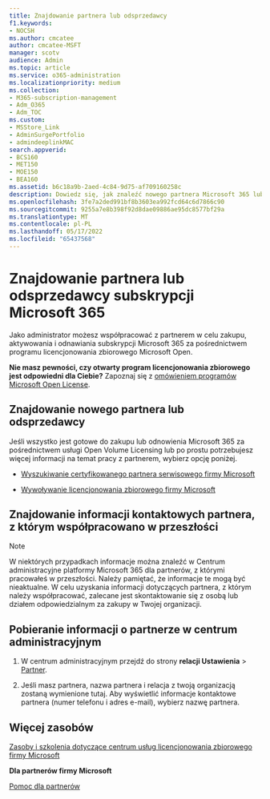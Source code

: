 ```yaml
---
title: Znajdowanie partnera lub odsprzedawcy
f1.keywords:
- NOCSH
ms.author: cmcatee
author: cmcatee-MSFT
manager: scotv
audience: Admin
ms.topic: article
ms.service: o365-administration
ms.localizationpriority: medium
ms.collection:
- M365-subscription-management
- Adm_O365
- Adm_TOC
ms.custom:
- MSStore_Link
- AdminSurgePortfolio
- admindeeplinkMAC
search.appverid:
- BCS160
- MET150
- MOE150
- BEA160
ms.assetid: b6c18a9b-2aed-4c84-9d75-af709160258c
description: Dowiedz się, jak znaleźć nowego partnera Microsoft 365 lub uzyskać informacje kontaktowe dla partnera, z którym pracowałeś w przeszłości.
ms.openlocfilehash: 3fe7a2ded991bf8b3603ea992fcd64c6d7866c90
ms.sourcegitcommit: 9255a7e8b398f92d8dae09886ae95dc8577bf29a
ms.translationtype: MT
ms.contentlocale: pl-PL
ms.lasthandoff: 05/17/2022
ms.locfileid: "65437568"
---
```

# <a name="find-your-microsoft-365-subscriptions-partner-or-reseller"></a>Znajdowanie partnera lub odsprzedawcy subskrypcji Microsoft 365

Jako administrator możesz współpracować z partnerem w celu zakupu, aktywowania i odnawiania subskrypcji Microsoft 365 za pośrednictwem programu licencjonowania zbiorowego Microsoft Open. 
  
 **Nie masz pewności, czy otwarty program licencjonowania zbiorowego jest odpowiedni dla Ciebie?** Zapoznaj się z [omówieniem programów Microsoft Open License](https://go.microsoft.com/fwlink/p/?LinkId=613298).
  
## <a name="find-a-new-partner-or-reseller"></a>Znajdowanie nowego partnera lub odsprzedawcy

Jeśli wszystko jest gotowe do zakupu lub odnowienia Microsoft 365 za pośrednictwem usługi Open Volume Licensing lub po prostu potrzebujesz więcej informacji na temat pracy z partnerem, wybierz opcję poniżej. 
  
- [Wyszukiwanie certyfikowanego partnera serwisowego firmy Microsoft](https://go.microsoft.com/fwlink/p/?LinkId=613304)
    
- [Wywoływanie licencjonowania zbiorowego firmy Microsoft](https://go.microsoft.com/fwlink/p/?LinkId=613305)
    
## <a name="find-contact-information-for-a-partner-youve-worked-with-in-the-past"></a>Znajdowanie informacji kontaktowych partnera, z którym współpracowano w przeszłości

> [!NOTE]
> W niektórych przypadkach informacje można znaleźć w Centrum administracyjne platformy Microsoft 365 dla partnerów, z którymi pracowałeś w przeszłości. Należy pamiętać, że informacje te mogą być nieaktualne. W celu uzyskania informacji dotyczących partnera, z którym należy współpracować, zalecane jest skontaktowanie się z osobą lub działem odpowiedzialnym za zakupy w Twojej organizacji. 
  
## <a name="get-partner-info-in-the-admin-center"></a>Pobieranie informacji o partnerze w centrum administracyjnym

1. W centrum administracyjnym przejdź do strony **relacji Ustawienia** >  <a href="https://go.microsoft.com/fwlink/p/?linkid=2074649" target="_blank">Partner</a>.
  
2. Jeśli masz partnera, nazwa partnera i relacja z twoją organizacją zostaną wymienione tutaj. Aby wyświetlić informacje kontaktowe partnera (numer telefonu i adres e-mail), wybierz nazwę partnera.
    
## <a name="more-resources"></a>Więcej zasobów

[Zasoby i szkolenia dotyczące centrum usług licencjonowania zbiorowego firmy Microsoft](https://go.microsoft.com/fwlink/?LinkId=613306)
  
 **Dla partnerów firmy Microsoft**
  
[Pomoc dla partnerów](https://support.microsoft.com/office/ae811622-b838-4f62-b7e9-659627374963)
  

